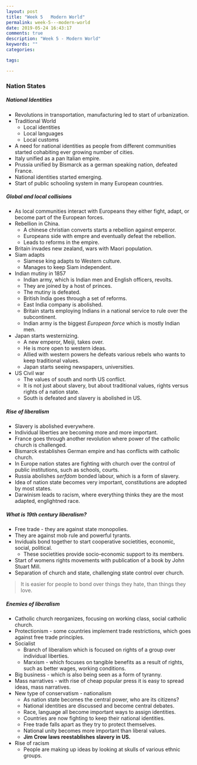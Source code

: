 ```yaml
---
layout: post
title: "Week 5   Modern World"
permalink: week-5---modern-world
date: 2019-05-24 16:43:17
comments: true
description: "Week 5 - Modern World"
keywords: ""
categories:

tags:

---
```



### <span>Nation States</span>

##### National Identities
* Revolutions in transportation, manufacturing led to start of urbanization.
* Traditional World
  * Local identities
  * Local languages
  * Local customs
* A need for national identities as people from different communities started cohabiting ever growing number of cities.
* Italy unified as a pan Italian empire.
* Prussia unified by Bismarck as a german speaking nation, defeated France.
* National identities started emerging.
* Start of public schooling system in many European countries.

##### Global and local collisions
* As local communities interact with Europeans they either fight, adapt, or become part of the European forces.
* Rebellion in China.
  * A chinese christian converts starts a rebellion against emperor.
  * Europeans side with empre and eventually defeat the rebellion.
  * Leads to reforms in the empire.
* Britain invades new zealand, wars with Maori population.
* Siam adapts
  * Siamese king adapts to Western culture.
  * Manages to keep Siam independent.
* Indian mutiny in 1857
  * Indian army, which is Indian men and English officers, revolts.
  * They are joined by a host of princes.
  * The mutiny is defeated.
  * British India goes through a set of reforms.
  * East India company is abolished.
  * Britain starts employing Indians in a national service to rule over the subcontinent.
  * Indian army is the biggest _European force_ which is mostly Indian men.
* Japan starts westernizing.
  * A new emperor, Meiji, takes over.
  * He is more open to western ideas.
  * Allied with western powers he defeats various rebels who wants to keep traditional values.
  * Japan starts seeing newspapers, universities.
* US Civil war
  * The values of south and north US conflict.
  * It is not just about slavery, but about traditional values, rights versus rights of a nation state.
  * South is defeated and slavery is abolished in US.

##### Rise of liberalism
* Slavery is abolished everywhere.
* Individual liberties are becoming more and more important.
* France goes through another revolution where power of the catholic church is challenged.
* Bismarck establishes German empire and has conflicts with catholic church.
* In Europe nation states are fighting with church over the control of public institutions, such as schools, courts.
* Russia abolishes _serfdom_ bonded labour, which is a form of slavery.
* Idea of nation state becomes very important, constitutions are adopted by most states.
* Darwinism leads to racism, where everything thinks they are the most adapted, englightned race.

##### What is 19th century liberalism?
* Free trade - they are against state monopolies.
* They are against mob rule and powerful tyrants.
* Inviduals bond together to start cooperative societities, economic, social, political.
  * These societities provide socio-economic support to its members.
* Start of womens rights movements with publication of a book by John Stuart Mill.
* Separation of church and state, challenging state control over church.

> It is easier for people to bond over things they hate, than things they love.

##### Enemies of liberalism
* Catholic church reorganizes, focusing on working class, social catholic church.
* Protectionism - some countries implement trade restrictions, which goes against free trade principles.
* Socialist
  * Branch of liberalism which is focused on rights of a group over individual liberties.
  * Marxism - which focuses on tangible benefits as a result of rights, such as better wages, working conditions.
* Big business - which is also being seen as a form of tyranny.
* Mass narratives - with rise of cheap popular press it is easy to spread ideas, mass narratives.
* New type of conservatism - nationalism
  * As nation state becomes the central power, who are its citizens?
  * National identities are discussed and become central debates.
  * Race, language all become important ways to assign identities.
  * Countries are now fighting to keep their national identities.
  * Free trade falls apart as they try to protect themselves.
  * National unity becomes more important than liberal values.
  * __Jim Crow laws reestablishes slavery in US.__
* Rise of racism
  * People are making up ideas by looking at skulls of various ethnic groups.
